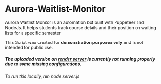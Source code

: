 # Aurora-Waitlist-Monitor
Aurora Waitlist Monitor is an automation bot built with Puppeteer and NodeJs. It helps students track course details and their position on waiting lists for a specific semester

This Script was created for **demonstration purposes only** and is not intended for public use.
##### The uploaded version on [render server](https://aurora-courses-monitor.onrender.com/) is currently not running properly due to some missing configurations.
###### To run this locally, run *node server.js*

